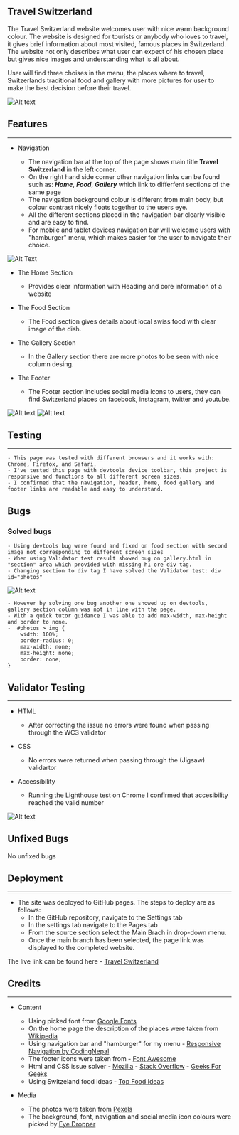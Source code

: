 ## Travel Switzerland

The Travel Switzerland website welcomes user with nice warm background colour. The website is designed for tourists or anybody who loves to travel, it gives brief information about most visited, famous places in Switzerland.
The website not only describes what user can expect of his chosen place but gives nice images and understanding what is all about.

User will find three choises in the menu, the places where to travel, Switzerlands traditional food and gallery with more pictures for user to make the best decision before their travel.

![Alt text](assets/images/Screenshot%20(15).png)

## Features 
----

- Navigation

    - The navigation bar at the top of the page shows main title **Travel Switzerland** in the left corner.
    - On the right hand side corner other navigation links can be found such as: ***Home***, ***Food***, ***Gallery*** which link to differfent sections of the same page
    - The navigation background colour is different from main body, but colour contrast nicely floats together to the users eye. 
    - All the different sections placed in the navigation bar clearly visible and are easy to find.
    - For mobile and tablet devices navigation bar will welcome users with "hamburger" menu, which makes easier for the user to navigate their choice.


![Alt Text](assets/images/Screenshot%20(22).png)


- The Home Section

    - Provides clear information with Heading and core information of a website 

- The Food Section 

    - The Food section gives details about local swiss food with clear image of the dish. 

- The Gallery Section

    - In the Gallery section there are more photos to be seen with nice column desing.

- The Footer

    - The Footer section includes social media icons to users, they can find Switzerland places on facebook, instagram, twitter and youtube.
    
![Alt text](assets/images/home%20page%20s.shot.png)
![Alt text](assets/images/Screenshot%20(30).png)



## Testing 
----
    
    - This page was tested with different browsers and it works with: Chrome, Firefox, and Safari.
    - I've tested this page with devtools device toolbar, this project is responsive and functions to all different screen sizes.
    - I confirmed that the navigation, header, home, food gallery and footer links are readable and easy to understand.
    
  ## Bugs

  ### Solved bugs

    - Using devtools bug were found and fixed on food section with second image not corresponding to different screen sizes
    - When using Validator test result showed bug on gallery.html in "section" area which provided with missing h1 ore div tag.
    - Changing section to div tag I have solved the Validator test: div id="photos"

   ![Alt text](assets/images/Screenshot%20(40).png)

    - However by solving one bug another one showed up on devtools, gallery section column was not in line with the page.
    - With a quick tutor guidance I was able to add max-width, max-height and border to none.
    -  #photos > img {
        width: 100%;
        border-radius: 0;
        max-width: none;
        max-height: none;
        border: none;
    }



## Validator Testing
----

- HTML
    
    - After correcting the issue no errors were found when passing through the WC3 validator

- CSS 
    
    - No errors were returned when passing through the (Jigsaw) validartor

- Accessibility
    
    - Running the Lighthouse test on Chrome I confirmed that accesibility reached the valid number
    
![Alt text](assets/images/Screenshot%20(34).png)

## Unfixed Bugs

No unfixed bugs

## Deployment 
----
- The site was deployed to GitHub pages. The steps to deploy are as follows:
    - In the GitHub repository, navigate to the Settings tab
    - In the settings tab navigate to the Pages tab
    - From the source section select the Main Brach in drop-down menu.
    - Once the main branch has been selected, the page link was displayed to the completed website.

The live link can be found here - [Travel Switzerland](https://darrio-dk.github.io/travel-switzerland/)

## Credits
----
- Content

    - Using picked font from [Google Fonts](https://fonts.google.com/)
    - On the home page the description of the places were taken from [Wikipedia](https://www.wikipedia.org/)
    - Using navigation bar and "hamburger" for my menu - [Responsive Navigation by CodingNepal](https://www.youtube.com/watch?v=oLgtucwjVII)
    - The footer icons were taken from - [Font Awesome](https://fontawesome.com/)
    - Html and CSS issue solver - [Mozilla](https://developer.mozilla.org/en-US/) - [Stack Overflow](https://stackoverflow.com/) - [Geeks For Geeks](https://www.geeksforgeeks.org/)
    - Using Switzeland food ideas - [Top Food Ideas](https://www.bbcgoodfood.com/howto/guide/top-10-foods-try-switzerland)

- Media

    - The photos were taken from [Pexels](https://www.pexels.com/)
    - The background, font, navigation and social media icon colours were picked by [Eye Dropper](https://eyedropper.org/)



